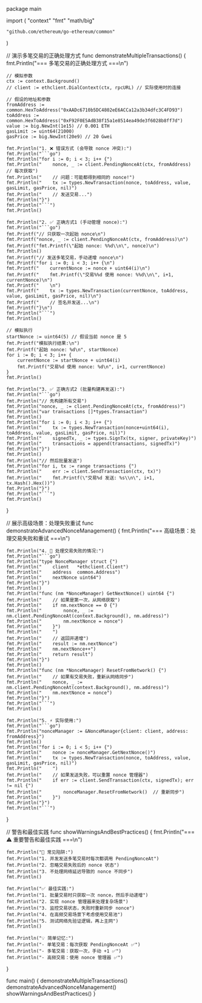 package main

import (
	"context"
	"fmt"
	"math/big"

	"github.com/ethereum/go-ethereum/common"
)

// 演示多笔交易的正确处理方式
func demonstrateMultipleTransactions() {
	fmt.Println("=== 多笔交易的正确处理方式 ===\n")

	// 模拟参数
	ctx := context.Background()
	// client := ethclient.DialContext(ctx, rpcURL) // 实际使用时的连接

	// 假设的地址和参数
	fromAddress := common.HexToAddress("0xAADc6710b5DC4802eE6ACCa12a3b34dfc3C4FD93")
	toAddress := common.HexToAddress("0xF92F0E5AdB38f15a1e8514ea49de3f6028b8ff7d")
	value := big.NewInt(1e15) // 0.001 ETH
	gasLimit := uint64(21000)
	gasPrice := big.NewInt(20e9) // 20 Gwei

	fmt.Println("1. ❌ 错误方式 (会导致 nonce 冲突):")
	fmt.Println("```go")
	fmt.Println("for i := 0; i < 3; i++ {")
	fmt.Println("    nonce, _ := client.PendingNonceAt(ctx, fromAddress)  // 每次获取")
	fmt.Println("    // 问题：可能都得到相同的 nonce!")
	fmt.Println("    tx := types.NewTransaction(nonce, toAddress, value, gasLimit, gasPrice, nil)")
	fmt.Println("    // 发送交易...")
	fmt.Println("}")
	fmt.Println("```")
	fmt.Println()

	fmt.Println("2. ✅ 正确方式1 (手动管理 nonce):")
	fmt.Println("```go")
	fmt.Printf("// 只获取一次起始 nonce\n")
	fmt.Printf("nonce, _ := client.PendingNonceAt(ctx, fromAddress)\n")
	fmt.Printf("fmt.Printf(\"起始 nonce: %%d\\n\", nonce)\n")
	fmt.Println()
	fmt.Printf("// 发送多笔交易，手动递增 nonce\n")
	fmt.Printf("for i := 0; i < 3; i++ {\n")
	fmt.Printf("    currentNonce := nonce + uint64(i)\n")
	fmt.Printf("    fmt.Printf(\"交易%%d 使用 nonce: %%d\\n\", i+1, currentNonce)\n")
	fmt.Printf("    \n")
	fmt.Printf("    tx := types.NewTransaction(currentNonce, toAddress, value, gasLimit, gasPrice, nil)\n")
	fmt.Printf("    // 签名并发送...\n")
	fmt.Printf("}\n")
	fmt.Println("```")
	fmt.Println()

	// 模拟执行
	startNonce := uint64(5) // 假设当前 nonce 是 5
	fmt.Printf("模拟执行结果:\n")
	fmt.Printf("起始 nonce: %d\n", startNonce)
	for i := 0; i < 3; i++ {
		currentNonce := startNonce + uint64(i)
		fmt.Printf("交易%d 使用 nonce: %d\n", i+1, currentNonce)
	}
	fmt.Println()

	fmt.Println("3. ✅ 正确方式2 (批量构建再发送):")
	fmt.Println("```go")
	fmt.Println("// 先构建所有交易")
	fmt.Println("nonce, _ := client.PendingNonceAt(ctx, fromAddress)")
	fmt.Println("var transactions []*types.Transaction")
	fmt.Println()
	fmt.Println("for i := 0; i < 3; i++ {")
	fmt.Println("    tx := types.NewTransaction(nonce+uint64(i), toAddress, value, gasLimit, gasPrice, nil)")
	fmt.Println("    signedTx, _ := types.SignTx(tx, signer, privateKey)")
	fmt.Println("    transactions = append(transactions, signedTx)")
	fmt.Println("}")
	fmt.Println()
	fmt.Println("// 然后批量发送")
	fmt.Println("for i, tx := range transactions {")
	fmt.Println("    err := client.SendTransaction(ctx, tx)")
	fmt.Println("    fmt.Printf(\"交易%d 发送: %s\\n\", i+1, tx.Hash().Hex())")
	fmt.Println("}")
	fmt.Println("```")
	fmt.Println()
}

// 展示高级场景：处理失败重试
func demonstrateAdvancedNonceManagement() {
	fmt.Println("=== 高级场景：处理交易失败和重试 ===\n")

	fmt.Println("4. 🔄 处理交易失败的情况:")
	fmt.Println("```go")
	fmt.Println("type NonceManager struct {")
	fmt.Println("    client   *ethclient.Client")
	fmt.Println("    address  common.Address")
	fmt.Println("    nextNonce uint64")
	fmt.Println("}")
	fmt.Println()
	fmt.Println("func (nm *NonceManager) GetNextNonce() uint64 {")
	fmt.Println("    // 如果是第一次，从网络获取")
	fmt.Println("    if nm.nextNonce == 0 {")
	fmt.Println("        nonce, _ := nm.client.PendingNonceAt(context.Background(), nm.address)")
	fmt.Println("        nm.nextNonce = nonce")
	fmt.Println("    }")
	fmt.Println("    ")
	fmt.Println("    // 返回并递增")
	fmt.Println("    result := nm.nextNonce")
	fmt.Println("    nm.nextNonce++")
	fmt.Println("    return result")
	fmt.Println("}")
	fmt.Println()
	fmt.Println("func (nm *NonceManager) ResetFromNetwork() {")
	fmt.Println("    // 如果有交易失败，重新从网络同步")
	fmt.Println("    nonce, _ := nm.client.PendingNonceAt(context.Background(), nm.address)")
	fmt.Println("    nm.nextNonce = nonce")
	fmt.Println("}")
	fmt.Println("```")
	fmt.Println()

	fmt.Println("5. ⚡ 实际使用:")
	fmt.Println("```go")
	fmt.Println("nonceManager := &NonceManager{client: client, address: fromAddress}")
	fmt.Println()
	fmt.Println("for i := 0; i < 5; i++ {")
	fmt.Println("    nonce := nonceManager.GetNextNonce()")
	fmt.Println("    tx := types.NewTransaction(nonce, toAddress, value, gasLimit, gasPrice, nil)")
	fmt.Println("    ")
	fmt.Println("    // 如果发送失败，可以重置 nonce 管理器")
	fmt.Println("    if err := client.SendTransaction(ctx, signedTx); err != nil {")
	fmt.Println("        nonceManager.ResetFromNetwork()  // 重新同步")
	fmt.Println("    }")
	fmt.Println("}")
	fmt.Println("```")
}

// 警告和最佳实践
func showWarningsAndBestPractices() {
	fmt.Println("=== ⚠️  重要警告和最佳实践 ===\n")

	fmt.Println("🚨 常见陷阱:")
	fmt.Println("1. 并发发送多笔交易时每次都调用 PendingNonceAt")
	fmt.Println("2. 忽略交易失败后的 nonce 状态")
	fmt.Println("3. 不处理网络延迟导致的 nonce 不同步")
	fmt.Println()

	fmt.Println("✅ 最佳实践:")
	fmt.Println("1. 批量交易时只获取一次 nonce，然后手动递增")
	fmt.Println("2. 实现 nonce 管理器来处理复杂场景")
	fmt.Println("3. 监控交易状态，失败时重新同步 nonce")
	fmt.Println("4. 在高频交易场景下考虑使用交易池")
	fmt.Println("5. 测试网络先验证逻辑，再上主网")
	fmt.Println()

	fmt.Println("💡 简单记忆:")
	fmt.Println("- 单笔交易：每次获取 PendingNonceAt ✅")
	fmt.Println("- 多笔交易：获取一次，手动 +1 ✅")
	fmt.Println("- 高频交易：使用 nonce 管理器 ✅")
}

func main() {
	demonstrateMultipleTransactions()
	demonstrateAdvancedNonceManagement()
	showWarningsAndBestPractices()
}
